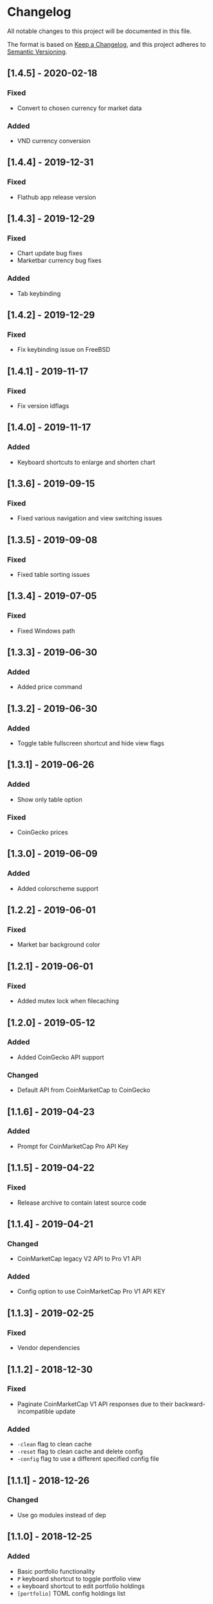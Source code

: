 # Changelog
All notable changes to this project will be documented in this file.

The format is based on [Keep a Changelog](https://keepachangelog.com/en/1.0.0/),
and this project adheres to [Semantic Versioning](https://semver.org/spec/v2.0.0.html).

## [1.4.5] - 2020-02-18
### Fixed
- Convert to chosen currency for market data

### Added
- VND currency conversion

## [1.4.4] - 2019-12-31
### Fixed
- Flathub app release version

## [1.4.3] - 2019-12-29
### Fixed
- Chart update bug fixes
- Marketbar currency bug fixes

### Added
- Tab keybinding

## [1.4.2] - 2019-12-29
### Fixed
- Fix keybinding issue on FreeBSD

## [1.4.1] - 2019-11-17
### Fixed
- Fix version ldflags

## [1.4.0] - 2019-11-17
### Added
- Keyboard shortcuts to enlarge and shorten chart

## [1.3.6] - 2019-09-15
### Fixed
- Fixed various navigation and view switching issues

## [1.3.5] - 2019-09-08
### Fixed
- Fixed table sorting issues

## [1.3.4] - 2019-07-05
### Fixed
- Fixed Windows path

## [1.3.3] - 2019-06-30
### Added
- Added price command

## [1.3.2] - 2019-06-30
### Added
- Toggle table fullscreen shortcut and hide view flags

## [1.3.1] - 2019-06-26
### Added
- Show only table option

### Fixed
- CoinGecko prices

## [1.3.0] - 2019-06-09
### Added
- Added colorscheme support

## [1.2.2] - 2019-06-01
### Fixed
- Market bar background color

## [1.2.1] - 2019-06-01
### Fixed
- Added mutex lock when filecaching

## [1.2.0] - 2019-05-12
### Added
- Added CoinGecko API support

### Changed
- Default API from CoinMarketCap to CoinGecko

## [1.1.6] - 2019-04-23
### Added
- Prompt for CoinMarketCap Pro API Key

## [1.1.5] - 2019-04-22
### Fixed
- Release archive to contain latest source code

## [1.1.4] - 2019-04-21
### Changed
- CoinMarketCap legacy V2 API to Pro V1 API

### Added
- Config option to use CoinMarketCap Pro V1 API KEY

## [1.1.3] - 2019-02-25
### Fixed
- Vendor dependencies

## [1.1.2] - 2018-12-30
### Fixed
- Paginate CoinMarketCap V1 API responses due to their backward-incompatible update

### Added
- `-clean` flag to clean cache
- `-reset` flag to clean cache and delete config
- `-config` flag to use a different specified config file

## [1.1.1] - 2018-12-26
### Changed
- Use go modules instead of dep

## [1.1.0] - 2018-12-25
### Added
- Basic portfolio functionality
- `P` keyboard shortcut to toggle portfolio view
- `e` keyboard shortcut to edit portfolio holdings
- `[portfolio]` TOML config holdings list
